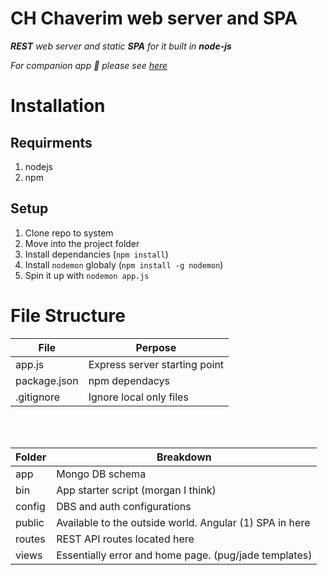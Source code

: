 # CH Chaverim web server and SPA
*__REST__ web server and static __SPA__ for it built in __node-js__*

*For companion app :iphone: please see [here](https://github.com/PCGeekBrain/chchavarim)*

# Installation

## Requirments
1. nodejs
2. npm

## Setup
1. Clone repo to system
2. Move into the project folder
3. Install dependancies (```npm install```)
4. Install `nodemon` globaly (`npm install -g nodemon`)
5. Spin it up with `nodemon app.js`

# File Structure
File            | Perpose
----            | -------
app.js          | Express server starting point
package.json    | npm dependacys
.gitignore      | Ignore local only files

<br><br>

Folder          | Breakdown
---             | ----
app             | Mongo DB schema
bin             | App starter script (morgan I think)
config          | DBS and auth configurations
public          | Available to the outside world. Angular (1) SPA in here
routes          | REST API routes located here
views           | Essentially error and home page. (pug/jade templates)
